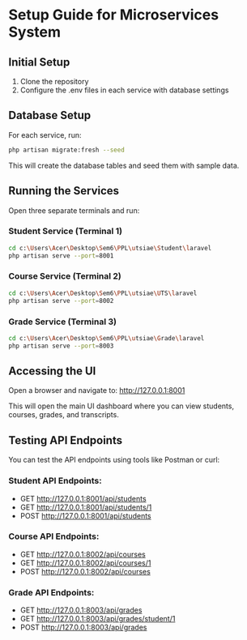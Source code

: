 # Setup Guide for Microservices System

## Initial Setup

1. Clone the repository
2. Configure the .env files in each service with database settings

## Database Setup

For each service, run:

```bash
php artisan migrate:fresh --seed
```

This will create the database tables and seed them with sample data.

## Running the Services

Open three separate terminals and run:

### Student Service (Terminal 1)
```bash
cd c:\Users\Acer\Desktop\Sem6\PPL\utsiae\Student\laravel
php artisan serve --port=8001
```

### Course Service (Terminal 2)
```bash
cd c:\Users\Acer\Desktop\Sem6\PPL\utsiae\UTS\laravel
php artisan serve --port=8002
```

### Grade Service (Terminal 3)
```bash
cd c:\Users\Acer\Desktop\Sem6\PPL\utsiae\Grade\laravel
php artisan serve --port=8003
```

## Accessing the UI

Open a browser and navigate to:
http://127.0.0.1:8001

This will open the main UI dashboard where you can view students, courses, grades, and transcripts.

## Testing API Endpoints

You can test the API endpoints using tools like Postman or curl:

### Student API Endpoints:
- GET http://127.0.0.1:8001/api/students
- GET http://127.0.0.1:8001/api/students/1
- POST http://127.0.0.1:8001/api/students

### Course API Endpoints:
- GET http://127.0.0.1:8002/api/courses
- GET http://127.0.0.1:8002/api/courses/1
- POST http://127.0.0.1:8002/api/courses

### Grade API Endpoints:
- GET http://127.0.0.1:8003/api/grades
- GET http://127.0.0.1:8003/api/grades/student/1
- POST http://127.0.0.1:8003/api/grades